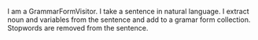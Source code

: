 I am a GrammarFormVisitor. I take a sentence in natural language. I extract noun and variables from the sentence and add to a gramar form collection. Stopwords are removed from the sentence.